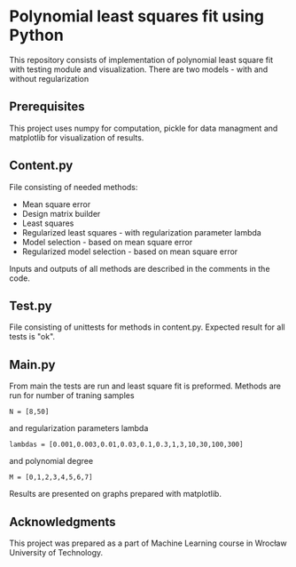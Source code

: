 # Polynomial least squares fit using Python

This repository consists of implementation of polynomial least square fit with testing module and visualization.
There are two models - with and without regularization

## Prerequisites

This project uses numpy for computation, pickle for data managment and matplotlib for visualization of results.

## Content.py

File consisting of needed methods:

* Mean square error
* Design matrix builder
* Least squares
* Regularized least squares - with regularization parameter lambda
* Model selection - based on mean square error
* Regularized model selection - based on mean square error

Inputs and outputs of all methods are described in the comments in the code.

## Test.py

File consisting of unittests for methods in content.py. Expected result for all tests is "ok".

## Main.py

From main the tests are run and least square fit is preformed. 
Methods are run for number of traning samples 

```
N = [8,50]
```
and regularization parameters lambda

```
lambdas = [0.001,0.003,0.01,0.03,0.1,0.3,1,3,10,30,100,300]
```
and polynomial degree
```
M = [0,1,2,3,4,5,6,7]
```
Results are presented on graphs prepared with matplotlib.

## Acknowledgments

This project was prepared as a part of Machine Learning course in Wrocław University of Technology.


